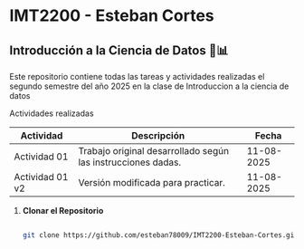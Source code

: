 # IMT2200 - Esteban Cortes

## Introducción a la Ciencia de Datos 🧪📊

Este repositorio contiene todas las tareas y actividades realizadas el segundo semestre del año 2025 en la clase de Introduccion a la ciencia de datos

Actividades realizadas

| Actividad | Descripción | Fecha |
|-----------|-------------|-------|
| Actividad 01 | Trabajo original desarrollado según las instrucciones dadas. | 11-08-2025 |
| Actividad 01 v2 | Versión modificada para practicar. | 11-08-2025 |





1. **Clonar el Repositorio**
   ```bash

   git clone https://github.com/esteban78009/IMT2200-Esteban-Cortes.git

